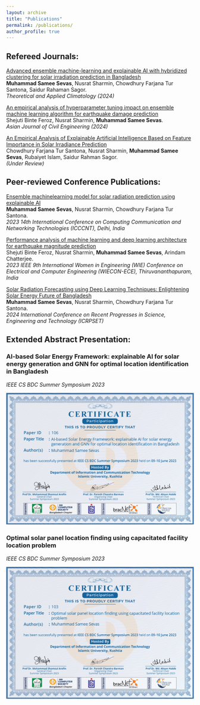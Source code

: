 ```yaml
---
layout: archive
title: "Publications"
permalink: /publications/
author_profile: true
---
```


## Refereed Journals:
[Advanced ensemble machine-learning and explainable AI with hybridized clustering for solar irradiation prediction in Bangladesh](https://link.springer.com/article/10.1007/s00704-024-04951-5)  
**Muhammad Samee Sevas**, Nusrat Sharmin, Chowdhury Farjana Tur Santona, Saidur Rahaman Sagor.  
*Theoretical and Applied Climatology (2024)*  

[An empirical analysis of hyperparameter tuning impact on ensemble machine learning algorithm for earthquake damage prediction](https://link.springer.com/article/10.1007/s42107-024-00994-1)  
Shejuti Binte Feroz, Nusrat Sharmin, **Muhammad Samee Sevas**.  
*Asian Journal of Civil Engineering (2024)* 

[An Empirical Analysis of Explainable Artificial Intelligence Based on Feature Importance in Solar Irradiance Prediction](https://drive.google.com/file/d/1we6F8Ajl_A280adZNfwTRDqk08zYFlyH/view)  
Chowdhury Farjana Tur Santona, Nusrat Sharmin, **Muhammad Samee Sevas**, Rubaiyet Islam, Saidur Rahman Sagor.  
*(Under Review)*  

## Peer-reviewed Conference Publications: 
[Ensemble machinelearning model for solar radiation prediction using explainable AI](https://ieeexplore.ieee.org/document/10307694)  
**Muhammad Samee Sevas**, Nusrat Sharmin, Chowdhury Farjana Tur Santona.  
*2023 14th International Conference on Computing Communication and Networking Technologies (ICCCNT), Delhi, India*  

[Performance analysis of machine learning and deep learning architecture for earthquake magnitude prediction](https://ieeexplore.ieee.org/document/10456401)  
Shejuti Binte Feroz, Nusrat Sharmin, **Muhammad Samee Sevas**, Arindam Chatterjee.  
*2023 IEEE 9th International Women in Engineering (WIE) Conference on Electrical and Computer Engineering
(WIECON-ECE), Thiruvananthapuram, India* 

[Solar Radiation Forecasting using Deep Learning Techniques: Enlightening Solar Energy Future of Bangladesh](https://drive.google.com/file/d/1qf40JVSu6214QlXcpMuGtnuihjIpdU3w/view)  
**Muhammad Samee Sevas**, Nusrat Sharmin, Chowdhury Farjana Tur Santona.    
*2024 International Conference on Recent Progresses in Science, Engineering and Technology (ICRPSET)*  

## Extended Abstract Presentation:

### AI-based Solar Energy Framework: explainable AI for solar energy generation and GNN for optimal location identification in Bangladesh
*IEEE CS BDC Summer Symposium 2023* 

<p align="center">
  <img src="/images/pid106.jpg" width="600px">
</p>

### Optimal solar panel location finding using capacitated facility location problem
*IEEE CS BDC Summer Symposium 2023* 

<p align="center">
  <img src="/images/pid103.jpg" width="600px">
</p>
